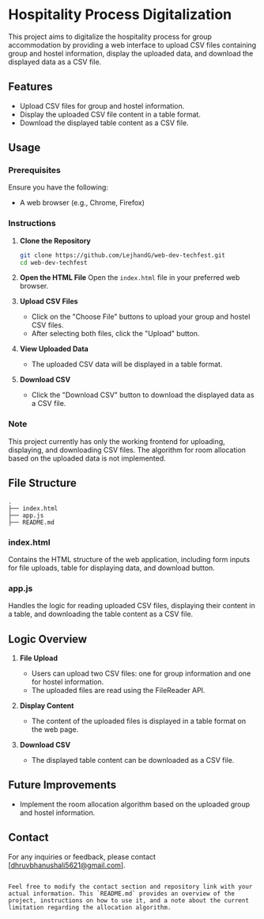 # Hospitality Process Digitalization

This project aims to digitalize the hospitality process for group accommodation by providing a web interface to upload CSV files containing group and hostel information, display the uploaded data, and download the displayed data as a CSV file.

## Features
- Upload CSV files for group and hostel information.
- Display the uploaded CSV file content in a table format.
- Download the displayed table content as a CSV file.

## Usage

### Prerequisites
Ensure you have the following:
- A web browser (e.g., Chrome, Firefox)

### Instructions
1. **Clone the Repository**
   ```sh
   git clone https://github.com/LejhandG/web-dev-techfest.git
   cd web-dev-techfest
   ```

2. **Open the HTML File**
   Open the `index.html` file in your preferred web browser.

3. **Upload CSV Files**
   - Click on the "Choose File" buttons to upload your group and hostel CSV files.
   - After selecting both files, click the "Upload" button.

4. **View Uploaded Data**
   - The uploaded CSV data will be displayed in a table format.

5. **Download CSV**
   - Click the "Download CSV" button to download the displayed data as a CSV file.

### Note
This project currently has only the working frontend for uploading, displaying, and downloading CSV files. The algorithm for room allocation based on the uploaded data is not implemented.

## File Structure

```plaintext
.
├── index.html
├── app.js
├── README.md
```

### index.html
Contains the HTML structure of the web application, including form inputs for file uploads, table for displaying data, and download button.

### app.js
Handles the logic for reading uploaded CSV files, displaying their content in a table, and downloading the table content as a CSV file.

## Logic Overview

1. **File Upload**
   - Users can upload two CSV files: one for group information and one for hostel information.
   - The uploaded files are read using the FileReader API.

2. **Display Content**
   - The content of the uploaded files is displayed in a table format on the web page.

3. **Download CSV**
   - The displayed table content can be downloaded as a CSV file.

## Future Improvements
- Implement the room allocation algorithm based on the uploaded group and hostel information.

## Contact
For any inquiries or feedback, please contact [dhruvbhanushali5621@gmail.com].
```

Feel free to modify the contact section and repository link with your actual information. This `README.md` provides an overview of the project, instructions on how to use it, and a note about the current limitation regarding the allocation algorithm.
